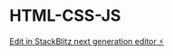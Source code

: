 # HTML-CSS-JS

[Edit in StackBlitz next generation editor ⚡️](https://stackblitz.com/~/github.com/Raul-Gamero/HTML-CSS-JS)